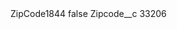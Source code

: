 <?xml version="1.0" encoding="UTF-8"?>
<CustomMetadata xmlns="http://soap.sforce.com/2006/04/metadata" xmlns:xsi="http://www.w3.org/2001/XMLSchema-instance" xmlns:xsd="http://www.w3.org/2001/XMLSchema">
    <label>ZipCode1844</label>
    <protected>false</protected>
    <values>
        <field>Zipcode__c</field>
        <value xsi:type="xsd:string">33206</value>
    </values>
</CustomMetadata>
